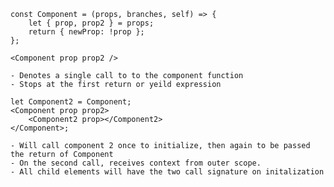 ```tsx
const Component = (props, branches, self) => {
    let { prop, prop2 } = props;
    return { newProp: !prop };
};
```

```tsx
<Component prop prop2 />
```

    - Denotes a single call to to the component function
    - Stops at the first return or yeild expression

```tsx
let Component2 = Component;
<Component prop prop2>
    <Component2 prop></Component2>
</Component>;
```

    - Will call component 2 once to initialize, then again to be passed the return of Component
    - On the second call, receives context from outer scope.
    - All child elements will have the two call signature on initalization
